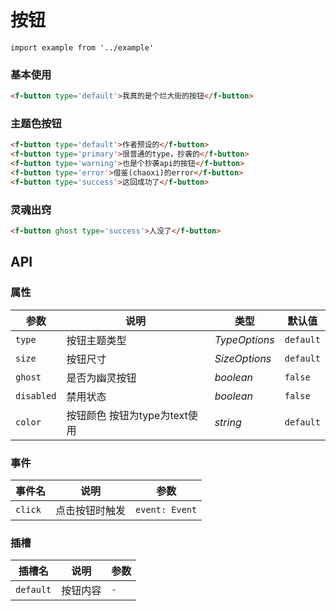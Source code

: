 # 按钮

```vue
import example from '../example'
```

### 基本使用

```html
<f-button type='default'>我真的是个烂大街的按钮</f-button>
```

### 主题色按钮

```html
<f-button type='default'>作者预设的</f-button>
<f-button type='primary'>很普通的type，抄袭的</f-button>
<f-button type='warning'>也是个抄袭api的按钮</f-button>
<f-button type='error'>借鉴(chaoxi)的error</f-button>
<f-button type='success'>这回成功了</f-button>
```

### 灵魂出窍

```html
<f-button ghost type='success'>人没了</f-button>
```

## API

### 属性

| 参数 | 说明 | 类型 | 默认值 | 
| --- | --- | --- | --- | 
| `type` | 按钮主题类型 | _TypeOptions_ | `default` |
| `size` | 按钮尺寸 | _SizeOptions_ | `default` |
| `ghost` | 是否为幽灵按钮 | _boolean_ | `false` |
| `disabled` | 禁用状态 | _boolean_ | `false` |
| `color` | 按钮颜色 按钮为type为text使用 | _string_ | `default` |

### 事件

| 事件名 | 说明 | 参数 |
| --- | --- | --- |
| `click` | 点击按钮时触发 | `event: Event` |

### 插槽

| 插槽名 | 说明 | 参数 |
| --- | --- | --- |
| `default` | 按钮内容 | `-` |
